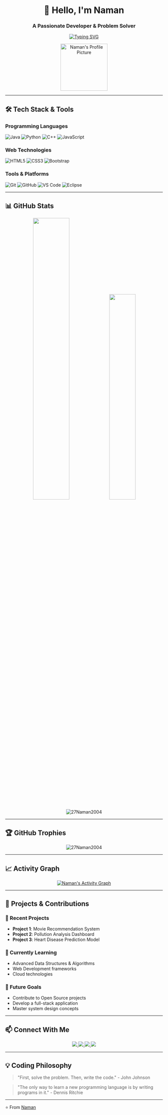 <h1 align="center">👋 Hello, I'm Naman</h1>
<h3 align="center">A Passionate Developer & Problem Solver</h3>

<p align="center">
  <a href="https://git.io/typing-svg"><img src="https://readme-typing-svg.demolab.com?font=Fira+Code&weight=600&size=22&duration=4000&pause=1000&color=4F8CC9&center=true&vCenter=true&width=500&lines=Full-Stack+Developer;Problem+Solver;Continuous+Learner;Open-Source+Enthusiast" alt="Typing SVG" /></a>
</p>

<p align="center">
  <img src="https://avatars.githubusercontent.com/u/27Naman2004?v=4" alt="Naman's Profile Picture" width="150" />
</p>


---

## 🛠️ Tech Stack & Tools

### Programming Languages
![Java](https://img.shields.io/badge/Java-ED8B00?style=for-the-badge&logo=openjdk&logoColor=white)
![Python](https://img.shields.io/badge/Python-3776AB?style=for-the-badge&logo=python&logoColor=white)
![C++](https://img.shields.io/badge/C++-00599C?style=for-the-badge&logo=c%2B%2B&logoColor=white)
![JavaScript](https://img.shields.io/badge/JavaScript-F7DF1E?style=for-the-badge&logo=javascript&logoColor=black)

### Web Technologies
![HTML5](https://img.shields.io/badge/HTML5-E34F26?style=for-the-badge&logo=html5&logoColor=white)
![CSS3](https://img.shields.io/badge/CSS3-1572B6?style=for-the-badge&logo=css3&logoColor=white)
![Bootstrap](https://img.shields.io/badge/Bootstrap-7952B3?style=for-the-badge&logo=bootstrap&logoColor=white)

### Tools & Platforms
![Git](https://img.shields.io/badge/Git-F05032?style=for-the-badge&logo=git&logoColor=white)
![GitHub](https://img.shields.io/badge/GitHub-181717?style=for-the-badge&logo=github&logoColor=white)
![VS Code](https://img.shields.io/badge/VS_Code-007ACC?style=for-the-badge&logo=visual-studio-code&logoColor=white)
![Eclipse](https://img.shields.io/badge/Eclipse-2C2255?style=for-the-badge&logo=eclipse&logoColor=white)

---

## 📊 GitHub Stats

<p align="center">
  <img width="48%" src="https://github-readme-stats.vercel.app/api?username=27Naman2004&show_icons=true&theme=tokyonight&hide_border=true&bg_color=00000000" />
  <img width="41%" src="https://github-readme-stats.vercel.app/api/top-langs/?username=27Naman2004&layout=compact&theme=tokyonight&hide_border=true&bg_color=00000000" />
</p>

<p align="center">
  <img src="https://github-readme-streak-stats.herokuapp.com/?user=27Naman2004&theme=tokyonight&hide_border=true&background=FFFFFF00" alt="27Naman2004" />
</p>

---

## 🏆 GitHub Trophies

<p align="center">
  <img src="https://github-profile-trophy.vercel.app/?username=27Naman2004&theme=onedark&no-frame=true&row=1&column=7" alt="27Naman2004" />
</p>

---

## 📈 Activity Graph

<p align="center">
  <a href="https://github.com/ashutosh00710/github-readme-activity-graph">
    <img alt="Naman's Activity Graph" src="https://github-readme-activity-graph.vercel.app/graph?username=27Naman2004&bg_color=ffffff&color=000000&line=4F8CC9&point=000000&area=true&hide_border=true" />
  </a>
</p>

---

## 🚀 Projects & Contributions

### 🔨 Recent Projects
- **Project 1**: Movie Recommendation System
- **Project 2**: Pollution Analysis Dashboard
- **Project 3**: Heart Disease Prediction Model

### 🌱 Currently Learning
- Advanced Data Structures & Algorithms
- Web Development frameworks
- Cloud technologies

### 📝 Future Goals
- Contribute to Open Source projects
- Develop a full-stack application
- Master system design concepts

---

## 📫 Connect With Me

<p align="center">
  <a href="https://www.linkedin.com/in/your-linkedin" target="_blank">
    <img src="https://img.shields.io/badge/LinkedIn-0077B5?style=for-the-badge&logo=linkedin&logoColor=white" />
  </a>
  <a href="mailto:your-email@example.com">
    <img src="https://img.shields.io/badge/Gmail-D14836?style=for-the-badge&logo=gmail&logoColor=white" />
  </a>
  <a href="https://leetcode.com/your-profile" target="_blank">
    <img src="https://img.shields.io/badge/LeetCode-FFA116?style=for-the-badge&logo=leetcode&logoColor=black" />
  </a>
  <a href="https://www.hackerrank.com/your-profile" target="_blank">
    <img src="https://img.shields.io/badge/HackerRank-00EA64?style=for-the-badge&logo=hackerrank&logoColor=black" />
  </a>
</p>

---

## 💡 Coding Philosophy

> "First, solve the problem. Then, write the code." - John Johnson

> "The only way to learn a new programming language is by writing programs in it." - Dennis Ritchie

---

⭐️ From [Naman](https://github.com/27Naman2004)
